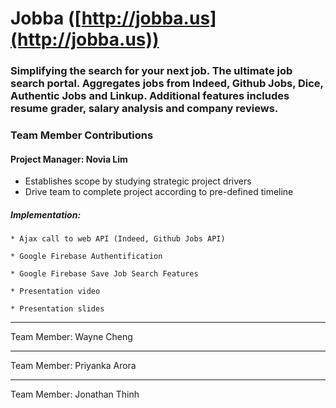 # Jobba ([http://jobba.us](http://jobba.us))
### Simplifying the search for your next job. The ultimate job search portal. Aggregates jobs from Indeed, Github Jobs, Dice, Authentic Jobs and Linkup. Additional features includes resume grader, salary analysis and company reviews. 

### Team Member Contributions

#### Project Manager: Novia Lim

* Establishes scope by studying strategic project drivers
* Drive team to complete project according to pre-defined timeline 

##### Implementation:

    * Ajax call to web API (Indeed, Github Jobs API)
    
    * Google Firebase Authentification
    
    * Google Firebase Save Job Search Features

    * Presentation video

    * Presentation slides

- - -

Team Member: Wayne Cheng

- - -

Team Member: Priyanka Arora

- - -

Team Member: Jonathan Thinh





   
	


